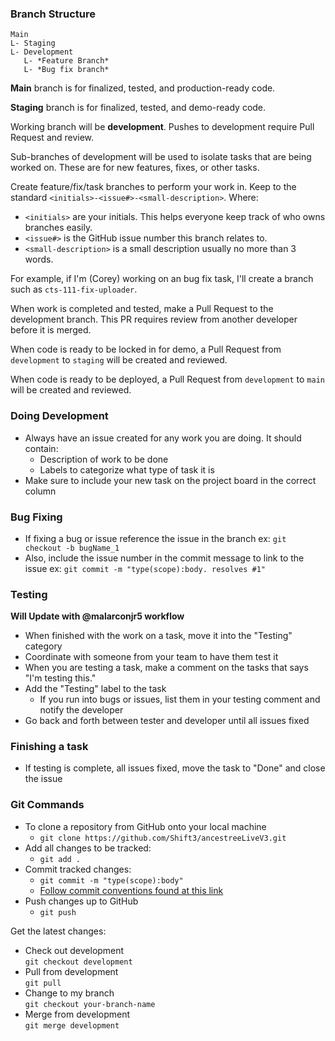 ### Branch Structure

```
Main
L- Staging
L- Development
   L- *Feature Branch*
   L- *Bug fix branch*
```

**Main** branch is for finalized, tested, and production-ready code.

**Staging** branch is for finalized, tested, and demo-ready code.

Working branch will be **development**. Pushes to development require Pull Request and review.

Sub-branches of development will be used to isolate tasks that are being worked on. These are for new features, fixes, or other tasks.

Create feature/fix/task branches to perform your work in.
Keep to the standard `<initials>-<issue#>-<small-description>`.
Where:

- `<initials>` are your initials. This helps everyone keep track of who owns branches easily.
- `<issue#>` is the GitHub issue number this branch relates to.
- `<small-description>` is a small description usually no more than 3 words.

For example, if I'm (Corey) working on an bug fix task, I'll create a branch such as `cts-111-fix-uploader`.

When work is completed and tested, make a Pull Request to the development branch. This PR requires review from another developer before it is merged.

When code is ready to be locked in for demo, a Pull Request from `development` to `staging` will be created and reviewed.

When code is ready to be deployed, a Pull Request from `development` to `main` will be created and reviewed.

### Doing Development

- Always have an issue created for any work you are doing. It should contain:
  - Description of work to be done
  - Labels to categorize what type of task it is
- Make sure to include your new task on the project board in the correct column

### Bug Fixing

- If fixing a bug or issue reference the issue in the branch ex: `git checkout -b bugName_1`
- Also, include the issue number in the commit message to link to the issue ex: `git commit -m "type(scope):body. resolves #1"`

### Testing

**Will Update with @malarconjr5 workflow**

- When finished with the work on a task, move it into the "Testing" category
- Coordinate with someone from your team to have them test it
- When you are testing a task, make a comment on the tasks that says "I'm testing this."
- Add the "Testing" label to the task
  - If you run into bugs or issues, list them in your testing comment and notify the developer
- Go back and forth between tester and developer until all issues fixed

### Finishing a task

- If testing is complete, all issues fixed, move the task to "Done" and close the issue

### Git Commands

- To clone a repository from GitHub onto your local machine
  - `git clone https://github.com/Shift3/ancestreeLiveV3.git`
- Add all changes to be tracked:
  - `git add .`
- Commit tracked changes:
  - `git commit -m "type(scope):body"`
  - [Follow commit conventions found at this link](commits.md)
- Push changes up to GitHub
  - `git push`

Get the latest changes:

- Check out development  
   `git checkout development`
- Pull from development  
   `git pull`
- Change to my branch  
   `git checkout your-branch-name`
- Merge from development  
   `git merge development`
